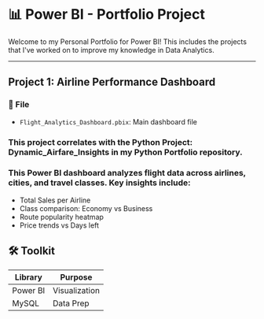 # 📊 Power BI - Portfolio Project
Welcome to my Personal Portfolio for Power BI! This includes the projects that I've worked on to improve my knowledge in Data Analytics. 

---

## Project 1: Airline Performance Dashboard 
### 📁 File
- `Flight_Analytics_Dashboard.pbix`: Main dashboard file
### This project correlates with the Python Project: Dynamic_Airfare_Insights in my Python Portfolio repository. 
### This Power BI dashboard analyzes flight data across airlines, cities, and travel classes. Key insights include:
- Total Sales per Airline
- Class comparison: Economy vs Business
- Route popularity heatmap
- Price trends vs Days left

## 🛠️ Toolkit
| Library       | Purpose                          |
|---------------|----------------------------------|
| Power BI      | Visualization                    |
| MySQL         | Data Prep                        |


